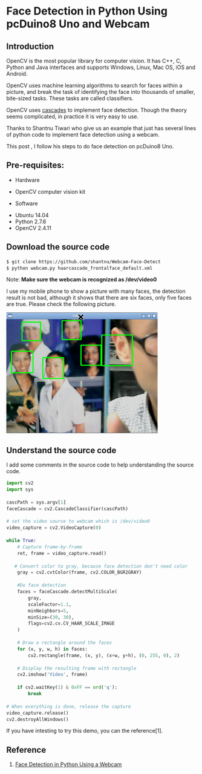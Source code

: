 # Face Detection in Python Using pcDuino8 Uno and Webcam

## Introduction

OpenCV is the most popular library for computer vision. It has C++, C, Python and Java interfaces and supports Windows, Linux, Mac OS, iOS and Android.

OpenCV uses machine learning algorithms to search for faces within a picture, and break the task of identifying the face into thousands of smaller, bite-sized tasks. These tasks are called classifiers.

OpenCV uses [cascades](http://docs.opencv.org/modules/objdetect/doc/cascade_classification.html) to implement face detection. Though the theory seems complicated, in practice it is very easy to use.

Thanks to Shantnu Tiwari who give us an example that just has several lines of python code to implement face detection using a webcam.

This post , I follow his steps to do face detection on pcDuino8 Uno.

## Pre-requisites:
* Hardware
 - OpenCV computer vision kit

* Software
 - Ubuntu 14.04
 - Python 2.7.6
 - OpenCV 2.4.11

##  Download the source code
```bash
$ git clone https://github.com/shantnu/Webcam-Face-Detect
$ python webcam.py haarcascade_frontalface_default.xml
```
Note: **Make sure the webcam is recognized as /dev/video0**

I use my mobile phone to show a picture with many faces, the detection result is not bad, although it shows that there are six faces, only five faces are true. Please check the following picture.

![](../images/face_detection.png)

## Understand the source code
I add some comments in the source code to help understanding the source code.

```python
import cv2
import sys

cascPath = sys.argv[1]
faceCascade = cv2.CascadeClassifier(cascPath)

# set the video source to webcam which is /dev/video0
video_capture = cv2.VideoCapture(0)

while True:
    # Capture frame-by-frame
    ret, frame = video_capture.read()

   # Convert color to gray, because face detection don't need color
    gray = cv2.cvtColor(frame, cv2.COLOR_BGR2GRAY)

    #Do face detection
    faces = faceCascade.detectMultiScale(
        gray,
        scaleFactor=1.1,
        minNeighbors=5,
        minSize=(30, 30),
        flags=cv2.cv.CV_HAAR_SCALE_IMAGE
    )

    # Draw a rectangle around the faces
    for (x, y, w, h) in faces:
        cv2.rectangle(frame, (x, y), (x+w, y+h), (0, 255, 0), 2)

    # Display the resulting frame with rectangle
    cv2.imshow('Video', frame)

    if cv2.waitKey(1) & 0xFF == ord('q'):
        break

# When everything is done, release the capture
video_capture.release()
cv2.destroyAllWindows()
```
If you have intesting to try this demo, you can the reference[1].

## Reference
1. [Face Detection in Python Using a Webcam](https://realpython.com/blog/python/face-detection-in-python-using-a-webcam/)
